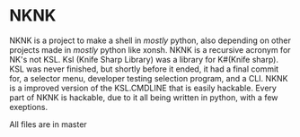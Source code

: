 # NKNK
NKNK is a project to make a shell in *mostly* python, also depending on other projects made in *mostly* python like xonsh.
NKNK is a recursive acronym for NK's not KSL.
Ksl (Knife Sharp Library) was a library for K#(Knife sharp).
KSL was never finished, but shortly before it ended, it had a final commit for, a selector menu, developer testing selection program, and a CLI.
NKNK is a improved version of the KSL.CMDLINE that is easily hackable. Every part of NKNK is hackable, due to it all being written in python, with a few exeptions.

All files are in master
